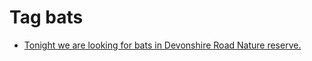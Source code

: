<!--
title: Tag bats
date: 2020-06-28T14:43:49.590Z
tags:
-->
# Tag bats

 * [Tonight we are looking for bats in Devonshire Road Nature reserve.](98653184862.md)